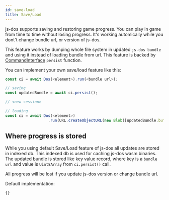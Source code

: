 ```yaml
---
id: save-load
title: Save/Load
---
```


js-dos supports saving and restoring game progress. You can play in game from time to time
without losing progress. It's working automically while you dont't change bundle url,
or version of js-dos.

This feature works by dumping whole file system in updated `js-dos bundle` and using it instead of
loading bundle from url. This feature is backed by [CommandInterface](command-interface.md) `persist` function.

You can implement your own save/load feature like this:

```ts
const ci = await Dos(<element>).run(<bundle url>);

// saving
const updatedBundle = await ci.persist();

// <new session>

// loading
const ci = await Dos(<element>)
                   .run(URL.createObjectURL(new Blob([updatedBundle.buffer]));

```

## Where progress is stored

While you using default Save/Load feature of js-dos all updates are stored in indexed db.
This indexed db is used for caching js-dos wasm binaries. The updated bundle is stored
like key value record, where key is a `bundle url` and value is `Uint8Array` from `ci.persist()` call.

All progress will be lost if you update js-dos version or change bundle url.


Default implementation:
```typescript title="https://raw.githubusercontent.com/caiiiycuk/js-dos/emulators-ui/src/persist/save-load.ts"
{}
```
